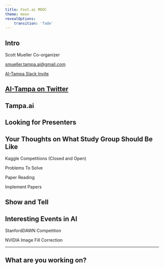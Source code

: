 ```yaml
---
title: Fast.ai MOOC
theme: moon
revealOptions:
    transition: 'fade'
---
```

## Intro

Scott Mueller
Co-organizer

smueller.tampa.ai@gmail.com

[AI-Tampa Slack Invite](https://join.slack.com/t/ai-tampa/shared_invite/enQtMzU2Mzk4NTQ1Mzc3LWZkZWJhZTMwMWFhNzY2MmI2NzIzMDM0MWZmMDY1Y2U5YzJiZDNhZDBkN2Q4ZWU0ZmNhYzI1N2FhZmI3NzQyNzM)

[AI-Tampa on Twitter](https://twitter.com/AiTampa)
---
## Tampa.ai

Looking for Presenters
---
## Your Thoughts on What Study Group Should Be Like

Kaggle Competitions (Closed and Open)

Problems To Solve

Paper Reading

Implement Papers

Show and Tell
---
## Interesting Events in AI

StanfordDAWN Competition

NVIDIA Image Fill Correction

---
## What are you working on?


